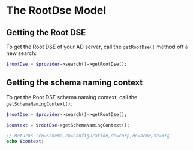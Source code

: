 # The RootDse Model

## Getting the Root DSE

To get the Root DSE of your AD server, call the `getRootDse()` method off a new search:

```php
$rootDse = $provider->search()->getRootDse();
```

## Getting the schema naming context

To get the Root DSE schema naming context, call the `getSchemaNamingContext()`:

```php
$rootDse = $provider->search()->getRootDse();

$context = $rootDse->getSchemaNamingContext();

// Returns 'cn=Schema,cn=Configuration,dc=corp,dc=acme,dc=org'
echo $context;
```
